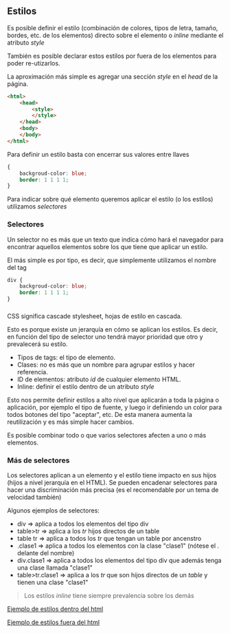 ## Estilos

Es posible definir el estilo (combinación de colores, tipos de letra, tamaño, bordes, etc. de los elementos) directo sobre el elemento o *inline* mediante el atributo *style*

También es posible declarar estos estilos por fuera de los elementos para poder re-utizarlos.

La aproximación más simple es agregar una sección *style* en el *head* de la página.

``` html
<html>
    <head>
        <style>
        </style>
    </head>
    <body>
    </body>
</html>
```

Para definir un estilo basta con encerrar sus valores entre llaves

``` css 
{
    backgroud-color: blue;
    border: 1 1 1 1;
}
```

Para indicar sobre qué elemento queremos aplicar el estilo (o los estilos) utilizamos *selectores*

### Selectores

Un selector no es más que un texto que indica cómo hará el navegador para encontrar aquellos elementos sobre los que tiene que aplicar un estilo.

El más simple es por tipo, es decir, que simplemente utilizamos el nombre del tag

``` css 
div {
    backgroud-color: blue;
    border: 1 1 1 1;
}
```

### 

CSS significa cascade stylesheet, hojas de estilo en cascada.

Esto es porque existe un jerarquía en cómo se aplican los estilos.
Es decir, en función del tipo de selector uno tendrá mayor prioridad que otro y prevalecerá su estilo.

- Tipos de tags: el tipo de elemento.
- Clases: no es más que un nombre para agrupar estilos y hacer referencia.
- ID de elementos: atributo *id* de cualquier elemento HTML.
- Inline: definir el estilo dentro de un atributo *style*

Esto nos permite definir estilos a alto nivel que aplicarán a toda la página o aplicación, por ejemplo el tipo de fuente, y luego ir definiendo un color para todos botones del tipo "aceptar", etc. De esta manera aumenta la reutilización y es más simple hacer cambios.

Es posible combinar todo o que varios selectores afecten a uno o más elementos.

### Más de selectores

Los selectores aplican a un elemento y el estilo tiene impacto en sus hijos (hijos a nivel jerarquía en el HTML).
Se pueden encadenar selectores para hacer una discriminación más precisa (es el recomendable por un tema de velocidad también)


Algunos ejemplos de selectores:

- div => aplica a todos los elementos del tipo div
- table>tr => aplica a los *tr* hijos directos de un table
- table tr => aplica a todos los *tr* que tengan un table por ancenstro
- .clase1 => aplica a todos los elementos con la clase "clase1" (nótese el . delante del nombre)
- div.clase1 => aplica a todos los elementos del tipo div que además tenga una clase llamada "clase1"
- table>tr.clase1 => aplica a los *tr* que son hijos directos de un *table* y tienen una clase "clase1"

> Los estilos *inline* tiene siempre prevalencia sobre los demás

[Ejemplo de estilos dentro del html](code/index4.html)

[Ejemplo de estilos fuera del html](code/index5.html)